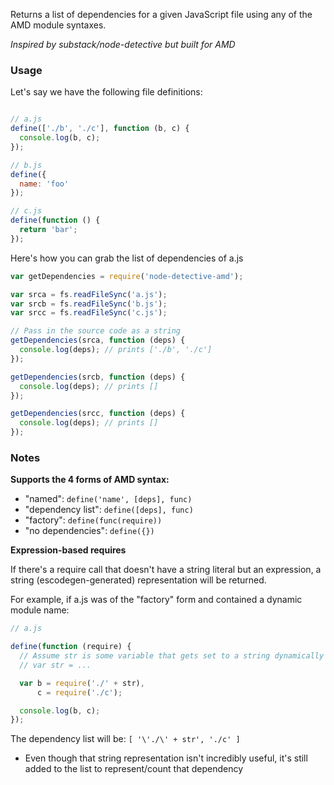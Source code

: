 Returns a list of dependencies for a given JavaScript file using
any of the AMD module syntaxes.

*Inspired by substack/node-detective but built for AMD*

### Usage

Let's say we have the following file definitions:

```javascript

// a.js
define(['./b', './c'], function (b, c) {
  console.log(b, c);
});

// b.js
define({
  name: 'foo'
});

// c.js
define(function () {
  return 'bar';
});
```

Here's how you can grab the list of dependencies of a.js

```javascript
var getDependencies = require('node-detective-amd');

var srca = fs.readFileSync('a.js');
var srcb = fs.readFileSync('b.js');
var srcc = fs.readFileSync('c.js');

// Pass in the source code as a string
getDependencies(srca, function (deps) {
  console.log(deps); // prints ['./b', './c']
});

getDependencies(srcb, function (deps) {
  console.log(deps); // prints []
});

getDependencies(srcc, function (deps) {
  console.log(deps); // prints []
});
```

### Notes

**Supports the 4 forms of AMD syntax:**

* "named": `define('name', [deps], func)`
* "dependency list": `define([deps], func)`
* "factory": `define(func(require))`
* "no dependencies": `define({})`

**Expression-based requires**

If there's a require call that doesn't have a string literal but an expression,
a string (escodegen-generated) representation will be returned.

For example, if a.js was of the "factory" form and contained a dynamic module name:

```javascript
// a.js

define(function (require) {
  // Assume str is some variable that gets set to a string dynamically
  // var str = ...

  var b = require('./' + str),
      c = require('./c');

  console.log(b, c);
});
```

The dependency list will be: `[ '\'./\' + str', './c' ]`

* Even though that string representation isn't incredibly useful, it's
still added to the list to represent/count that dependency